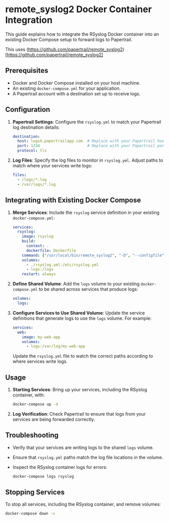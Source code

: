 # remote_syslog2 Docker Container Integration

This guide explains how to integrate the RSyslog Docker container into an existing Docker Compose setup to forward logs to Papertrail.

This uses (https://github.com/papertrail/remote_syslog2)[https://github.com/papertrail/remote_syslog2]

## Prerequisites

- Docker and Docker Compose installed on your host machine.
- An existing `docker-compose.yml` for your application.
- A Papertrail account with a destination set up to receive logs.

## Configuration

1. **Papertrail Settings**: Configure the `rsyslog.yml` to match your Papertrail log destination details:

    ```yaml
    destination:
      host: logsX.papertrailapp.com  # Replace with your Papertrail host.
      port: 1234                     # Replace with your Papertrail port.
      protocol: tls
    ```

2. **Log Files**: Specify the log files to monitor in `rsyslog.yml`. Adjust paths to match where your services write logs:

    ```yaml
    files:
      - /logs/*.log
      - /var/logs/*.log
    ```

## Integrating with Existing Docker Compose

1. **Merge Services**: Include the `rsyslog` service definition in your existing `docker-compose.yml`:

    ```yaml
    services:
      rsyslog:
        image: rsyslog
        build:
          context: .
          dockerfile: Dockerfile
        command: ["/usr/local/bin/remote_syslog2", "-D", "--configfile", "/etc/rsyslog.yml"]
        volumes:
          - ./rsyslog.yml:/etc/rsyslog.yml
          - logs:/logs
        restart: always
    ```

2. **Define Shared Volume**: Add the `logs` volume to your existing `docker-compose.yml` to be shared across services that produce logs:

    ```yaml
    volumes:
      logs:
    ```

3. **Configure Services to Use Shared Volume**: Update the service definitions that generate logs to use the `logs` volume. For example:

    ```yaml
    services:
      web:
        image: my-web-app
        volumes:
          - logs:/var/log/my-web-app
    ```

    Update the `rsyslog.yml` file to watch the correct paths according to where services write logs.

## Usage

1. **Starting Services**: Bring up your services, including the RSyslog container, with:

    ```bash
    docker-compose up -d
    ```

2. **Log Verification**: Check Papertrail to ensure that logs from your services are being forwarded correctly.

## Troubleshooting

- Verify that your services are writing logs to the shared `logs` volume.
- Ensure that `rsyslog.yml` paths match the log file locations in the volume.
- Inspect the RSyslog container logs for errors:

    ```bash
    docker-compose logs rsyslog
    ```

## Stopping Services

To stop all services, including the RSyslog container, and remove volumes:

```bash
docker-compose down -v
